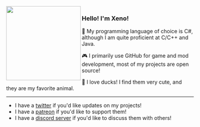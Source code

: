 <img align="left" src="https://cdn.discordapp.com/attachments/746914406276792413/795105373388013598/duck.png" width=200>

### Hello! I'm Xeno!

💾 My programming language of choice is C#, although I am quite proficient at C/C++ and Java.

🎮 I primarily use GitHub for game and mod development, most of my projects are open source!

🦆 I love ducks! I find them very cute, and they are my favorite animal.

---

- I have a [twitter](https://twitter.com/XenoMustache) if you'd like updates on my projects!
- I have a [patreon](https://www.patreon.com/xenomustache) if you'd like to support them!
- I have a [discord server](https://discord.gg/XenUJaT) if you'd like to discuss them with others!


<!--
  :o you found me!
-->
